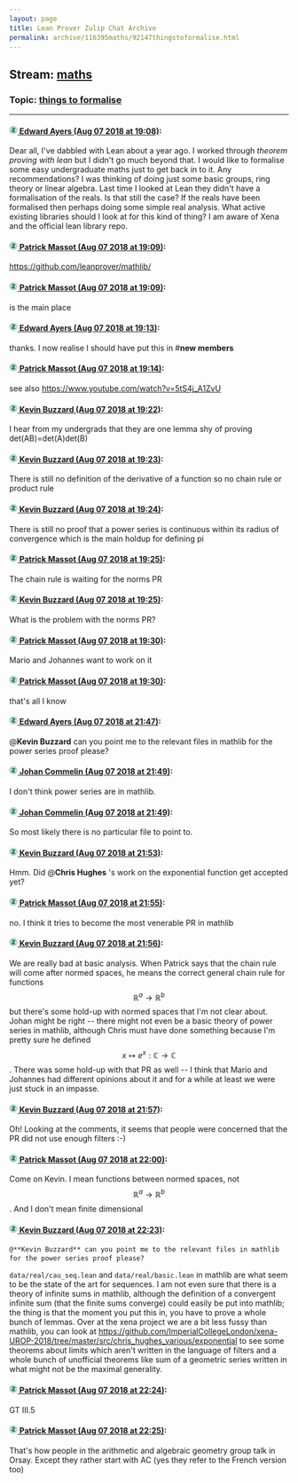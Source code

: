 ```yaml
---
layout: page
title: Lean Prover Zulip Chat Archive 
permalink: archive/116395maths/92147thingstoformalise.html
---
```


## Stream: [maths](index.html)
### Topic: [things to formalise](92147thingstoformalise.html)

---

#### [![Click to go to Zulip](../../assets/img/zulip2.png) Edward Ayers (Aug 07 2018 at 19:08)](https://leanprover.zulipchat.com/#narrow/stream/116395-maths/topic/things%20to%20formalise/near/131056409):
Dear all, I've dabbled with Lean about a year ago. I worked through _theorem proving with lean_ but I didn't go much beyond that. I would like to formalise some easy undergraduate maths just to get back in to it. Any recommendations? I was thinking of doing just some basic groups, ring theory or linear algebra. Last time I looked at Lean they didn't have a formalisation of the reals. Is that still the case? If the reals have been formalised then perhaps doing some simple real analysis. What active existing libraries should I look at for this kind of thing? I am aware of Xena and the official lean library repo.

#### [![Click to go to Zulip](../../assets/img/zulip2.png) Patrick Massot (Aug 07 2018 at 19:09)](https://leanprover.zulipchat.com/#narrow/stream/116395-maths/topic/things%20to%20formalise/near/131056440):
https://github.com/leanprover/mathlib/

#### [![Click to go to Zulip](../../assets/img/zulip2.png) Patrick Massot (Aug 07 2018 at 19:09)](https://leanprover.zulipchat.com/#narrow/stream/116395-maths/topic/things%20to%20formalise/near/131056445):
is the main place

#### [![Click to go to Zulip](../../assets/img/zulip2.png) Edward Ayers (Aug 07 2018 at 19:13)](https://leanprover.zulipchat.com/#narrow/stream/116395-maths/topic/things%20to%20formalise/near/131056659):
thanks. I now realise I should have put this in #**new members**

#### [![Click to go to Zulip](../../assets/img/zulip2.png) Patrick Massot (Aug 07 2018 at 19:14)](https://leanprover.zulipchat.com/#narrow/stream/116395-maths/topic/things%20to%20formalise/near/131056737):
see also https://www.youtube.com/watch?v=5tS4j_A1ZvU

#### [![Click to go to Zulip](../../assets/img/zulip2.png) Kevin Buzzard (Aug 07 2018 at 19:22)](https://leanprover.zulipchat.com/#narrow/stream/116395-maths/topic/things%20to%20formalise/near/131057164):
I hear from my undergrads that they are one lemma shy of proving det(AB)=det(A)det(B)

#### [![Click to go to Zulip](../../assets/img/zulip2.png) Kevin Buzzard (Aug 07 2018 at 19:23)](https://leanprover.zulipchat.com/#narrow/stream/116395-maths/topic/things%20to%20formalise/near/131057204):
There is still no definition of the derivative of a function so no chain rule or product rule

#### [![Click to go to Zulip](../../assets/img/zulip2.png) Kevin Buzzard (Aug 07 2018 at 19:24)](https://leanprover.zulipchat.com/#narrow/stream/116395-maths/topic/things%20to%20formalise/near/131057291):
There is still no proof that a power series is continuous within its radius of convergence which is the main holdup for defining pi

#### [![Click to go to Zulip](../../assets/img/zulip2.png) Patrick Massot (Aug 07 2018 at 19:25)](https://leanprover.zulipchat.com/#narrow/stream/116395-maths/topic/things%20to%20formalise/near/131057313):
The chain rule is waiting for the norms PR

#### [![Click to go to Zulip](../../assets/img/zulip2.png) Kevin Buzzard (Aug 07 2018 at 19:25)](https://leanprover.zulipchat.com/#narrow/stream/116395-maths/topic/things%20to%20formalise/near/131057343):
What is the problem with the norms PR?

#### [![Click to go to Zulip](../../assets/img/zulip2.png) Patrick Massot (Aug 07 2018 at 19:30)](https://leanprover.zulipchat.com/#narrow/stream/116395-maths/topic/things%20to%20formalise/near/131057674):
Mario and Johannes want to work on it

#### [![Click to go to Zulip](../../assets/img/zulip2.png) Patrick Massot (Aug 07 2018 at 19:30)](https://leanprover.zulipchat.com/#narrow/stream/116395-maths/topic/things%20to%20formalise/near/131057680):
that's all I know

#### [![Click to go to Zulip](../../assets/img/zulip2.png) Edward Ayers (Aug 07 2018 at 21:47)](https://leanprover.zulipchat.com/#narrow/stream/116395-maths/topic/things%20to%20formalise/near/131065103):
@**Kevin Buzzard** can you point me to the relevant files in mathlib for the power series proof please?

#### [![Click to go to Zulip](../../assets/img/zulip2.png) Johan Commelin (Aug 07 2018 at 21:49)](https://leanprover.zulipchat.com/#narrow/stream/116395-maths/topic/things%20to%20formalise/near/131065196):
I don't think power series are in mathlib.

#### [![Click to go to Zulip](../../assets/img/zulip2.png) Johan Commelin (Aug 07 2018 at 21:49)](https://leanprover.zulipchat.com/#narrow/stream/116395-maths/topic/things%20to%20formalise/near/131065209):
So most likely there is no particular file to point to.

#### [![Click to go to Zulip](../../assets/img/zulip2.png) Kevin Buzzard (Aug 07 2018 at 21:53)](https://leanprover.zulipchat.com/#narrow/stream/116395-maths/topic/things%20to%20formalise/near/131065405):
Hmm. Did @**Chris Hughes** 's work on the exponential function get accepted yet?

#### [![Click to go to Zulip](../../assets/img/zulip2.png) Patrick Massot (Aug 07 2018 at 21:55)](https://leanprover.zulipchat.com/#narrow/stream/116395-maths/topic/things%20to%20formalise/near/131065515):
no. I think it tries to become the most venerable PR in mathlib

#### [![Click to go to Zulip](../../assets/img/zulip2.png) Kevin Buzzard (Aug 07 2018 at 21:56)](https://leanprover.zulipchat.com/#narrow/stream/116395-maths/topic/things%20to%20formalise/near/131065602):
We are really bad at basic analysis. When Patrick says that the chain rule will come after normed spaces, he means the correct general chain rule for functions $$\mathbb{R}^a \to\mathbb{R}^b$$ but there's some hold-up with normed spaces that I'm not clear about. Johan might be right -- there might not even be a basic theory of power series in mathlib, although Chris must have done something because I'm pretty sure he defined $$x\mapsto e^x : \mathbb{C}\to\mathbb{C}$$. There was some hold-up with that PR as well -- I think that Mario and Johannes had different opinions about it and for a while at least we were just stuck in an impasse.

#### [![Click to go to Zulip](../../assets/img/zulip2.png) Kevin Buzzard (Aug 07 2018 at 21:57)](https://leanprover.zulipchat.com/#narrow/stream/116395-maths/topic/things%20to%20formalise/near/131065666):
Oh! Looking at the comments, it seems that people were concerned that the PR did not use enough filters :-)

#### [![Click to go to Zulip](../../assets/img/zulip2.png) Patrick Massot (Aug 07 2018 at 22:00)](https://leanprover.zulipchat.com/#narrow/stream/116395-maths/topic/things%20to%20formalise/near/131065875):
Come on Kevin. I mean functions between normed spaces, not  $$\mathbb{R}^a \to\mathbb{R}^b$$. And I don't mean finite dimensional

#### [![Click to go to Zulip](../../assets/img/zulip2.png) Kevin Buzzard (Aug 07 2018 at 22:23)](https://leanprover.zulipchat.com/#narrow/stream/116395-maths/topic/things%20to%20formalise/near/131066937):
```quote
@**Kevin Buzzard** can you point me to the relevant files in mathlib for the power series proof please?
```
`data/real/cau_seq.lean` and `data/real/basic.lean` in mathlib are what seem to be the state of the art for sequences. I am not even sure that there is a theory of infinite sums in mathlib, although the definition of a convergent infinite sum (that the finite sums converge) could easily be put into mathlib; the thing is that the moment you put this in, you have to prove a whole bunch of lemmas. Over at the xena project we are a bit less fussy than mathlib, you can look at https://github.com/ImperialCollegeLondon/xena-UROP-2018/tree/master/src/chris_hughes_various/exponential to see some theorems about limits which aren't written in the language of filters and a whole bunch of unofficial theorems like sum of a geometric series written in what might not be the maximal generality.

#### [![Click to go to Zulip](../../assets/img/zulip2.png) Patrick Massot (Aug 07 2018 at 22:24)](https://leanprover.zulipchat.com/#narrow/stream/116395-maths/topic/things%20to%20formalise/near/131066961):
GT III.5

#### [![Click to go to Zulip](../../assets/img/zulip2.png) Patrick Massot (Aug 07 2018 at 22:25)](https://leanprover.zulipchat.com/#narrow/stream/116395-maths/topic/things%20to%20formalise/near/131067009):
That's how people in the arithmetic and algebraic geometry group talk in Orsay. Except they rather start with AC (yes they refer to the French version too)

